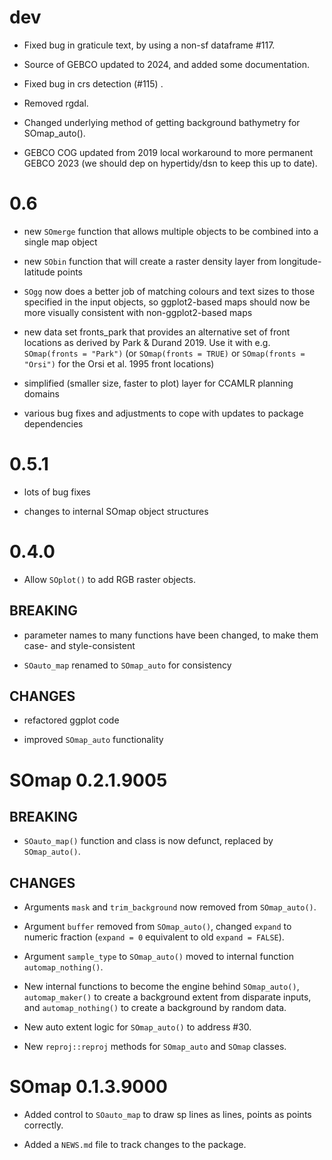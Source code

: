 # dev

* Fixed bug in graticule text, by using a non-sf dataframe #117. 

* Source of GEBCO updated to 2024, and added some documentation. 

* Fixed bug in crs detection (#115) .

* Removed rgdal. 

* Changed underlying method of getting background bathymetry for SOmap_auto(). 

* GEBCO COG updated from 2019 local workaround to more permanent GEBCO 2023 (we should dep on hypertidy/dsn to keep this up to date). 

# 0.6

* new `SOmerge` function that allows multiple objects to be combined into a single map object

* new `SObin` function that will create a raster density layer from longitude-latitude points

* `SOgg` now does a better job of matching colours and text sizes to those specified in the input objects, so ggplot2-based maps should now be more visually consistent with non-ggplot2-based maps

* new data set fronts_park that provides an alternative set of front locations as derived by Park & Durand 2019. Use it with e.g. `SOmap(fronts = "Park")` (or `SOmap(fronts = TRUE)` or `SOmap(fronts = "Orsi")` for the Orsi et al. 1995 front locations)

* simplified (smaller size, faster to plot) layer for CCAMLR planning domains

* various bug fixes and adjustments to cope with updates to package dependencies

# 0.5.1

* lots of bug fixes

* changes to internal SOmap object structures

# 0.4.0

* Allow `SOplot()` to add RGB raster objects. 

## BREAKING

* parameter names to many functions have been changed, to make them case- and style-consistent

* `SOauto_map` renamed to `SOmap_auto` for consistency

## CHANGES

* refactored ggplot code

* improved `SOmap_auto` functionality


# SOmap 0.2.1.9005

## BREAKING

* `SOauto_map()` function and class is now defunct, replaced by `SOmap_auto()`.

## CHANGES

* Arguments `mask` and `trim_background`  now removed from `SOmap_auto()`.

* Argument `buffer` removed from `SOmap_auto()`, changed `expand` to numeric fraction (`expand = 0` equivalent to old `expand = FALSE`).

* Argument `sample_type` to `SOmap_auto()` moved to internal function `automap_nothing()`.

* New internal functions to become the engine behind `SOmap_auto()`,  `automap_maker()` to create a background extent from disparate inputs, and `automap_nothing()` to create a background by random data.

* New auto extent logic for `SOmap_auto()` to address #30.

* New `reproj::reproj` methods for `SOmap_auto` and `SOmap` classes.

# SOmap 0.1.3.9000

* Added control to `SOauto_map` to draw sp lines as lines, points as points correctly. 

* Added a `NEWS.md` file to track changes to the package.
